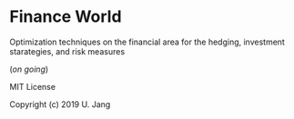 # Finance World
Optimization techniques on the financial area for the hedging, investment starategies, and risk measures

(*on going*)




MIT License

Copyright (c) 2019 U. Jang

